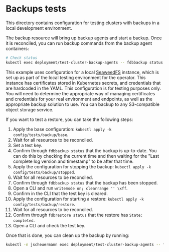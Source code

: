 # Backups tests

This directory contains configuration for testing clusters with backups in a
local development environment.

The backup resource will bring up backup agents and start a backup. Once it
is reconciled, you can run backup commands from the backup agent containers:

```bash
# Check status
kubectl exec deployment/test-cluster-backup-agents -- fdbbackup status
```

This example uses configuration for a local [SeaweedFS](https://github.com/seaweedfs/seaweedfs) instance, which is set up as
part of the local testing environment for the operator. This instance has
certificates stored in Kubernetes secrets, and credentials that are hardcoded
in the YAML. This configuration is for testing purposes only. You will need to
determine the appropriate way of managing certificates and credentials for
your real environment and endpoints, as well as the appropriate backup
solution to use. You can backup to any S3-compatible object storage service.

If you want to test a restore, you can take the following steps:

1. Apply the base configuration: `kubectl apply -k config/tests/backup/base`.
2. Wait for all resources to be reconciled.
3. Set a test key.
4. Confirm through `fdbbackup status` that the backup is up-to-date. You can
   do this by checking the current time and then waiting for the "Last
   complete log version and timestamp" to be after that time.
5. Apply the configuration for stopping the backup: `kubectl apply -k config/tests/backup/stopped`.
6. Wait for all resources to be reconciled.
7. Confirm through `fdbbackup status` that the backup has been stopped.
9. Open a CLI and run `writemode on; clearrange '' \xff`.
9. Confirm in the CLI that the test key is cleared.
10. Apply the configuration for starting a restore: `kubectl apply -k config/tests/backup/restore`.
11. Wait for all resources to be reconciled.
12. Confirm through `fdbrestore status` that the restore has `State: completed`.
13. Open a CLI and check the test key.

Once that is done, you can clean up the backup by running:

```bash
kubectl -n jscheuermann exec deployment/test-cluster-backup-agents -- fdbbackup delete -d "blobstore://seaweedfs@seaweedfs:8333/test-cluster?bucket=fdb-backups&secure_connection=0"
```
